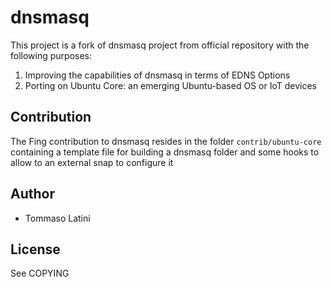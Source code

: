 # dnsmasq

This project is a fork of dnsmasq project from official repository with the 
following purposes:

1.  Improving the capabilities of dnsmasq in terms of EDNS Options
2.  Porting on Ubuntu Core: an emerging Ubuntu-based OS or IoT devices 

## Contribution

The Fing contribution to dnsmasq resides in the folder ```contrib/ubuntu-core``` 
containing a template file for building a dnsmasq folder and some hooks to allow
to an external snap to configure it

## Author

- Tommaso Latini <tommaso at fing.com>

## License

See COPYING



